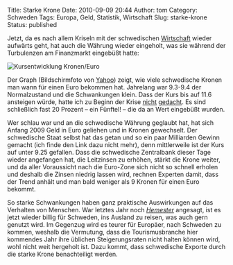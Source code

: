 Title: Starke Krone
Date: 2010-09-09 20:44
Author: tom
Category: Schweden
Tags: Europa, Geld, Statistik, Wirtschaft
Slug: starke-krone
Status: published

Jetzt, da es nach allem Kriseln mit der schwedischen
[Wirtschaft](http://www.fiket.de/2010/09/03/its-the-economy-stupid/)
wieder aufwärts geht, hat auch die Währung wieder eingeholt, was sie
während der Turbulenzen am Finanzmarkt eingebüßt hatte:

![Kursentwicklung
Kronen/Euro](/pic/kronansep2010.png "Kursentwicklung Kronen/Euro")

Der Graph (Bildschirmfoto von
[Yahoo](http://finance.yahoo.com/echarts?s=EURSEK=X+Interactive#chart3:symbol=eursek=x;range=2y;indicator=volume;charttype=line;crosshair=on;ohlcvalues=0;logscale=on;source=undefined))
zeigt, wie viele schwedische Kronen man wann für einen Euro bekommen
hat. Jahrelang war 9.3-9.4 der Normalzustand und die Schwankungen klein.
Dass der Kurs bis auf 11.6 ansteigen würde, hatte ich zu Beginn der
Krise [nicht](http://www.fiket.de/2008/10/16/schwache-krone/)
[gedacht](http://www.fiket.de/2008/07/09/auf-und-ab/). Es sind
schließlich fast 20 Prozent – ein Fünftel! – die da an Wert eingebüßt
wurden.

Wer schlau war und an die schwedische Währung geglaubt hat, hat sich
Anfang 2009 Geld in Euro geliehen und in Kronen gewechselt. Der
schwedische Staat selbst hat das getan und so ein paar Milliarden Gewinn
gemacht (ich finde den Link dazu nicht mehr), denn mittlerweile ist der
Kurs auf unter 9.25 gefallen. Dass die schwedische Zentralbank dieser
Tage wieder angefangen hat, die Leitzinsen zu erhöhen, stärkt die Krone
weiter, und da aller Voraussicht nach die Euro-Zone sich nicht so
schnell erholen und deshalb die Zinsen niedrig lassen wird, rechnen
Experten damit, dass der Trend anhält und man bald weniger als 9 Kronen
für einen Euro bekommt.

So starke Schwankungen haben ganz praktische Auswirkungen auf das
Verhalten von Menschen. War letztes Jahr noch
[*Hemester*](http://www.fiket.de/2010/01/04/sprachliches-zum-jahreswechsel/)
angesagt, ist es jetzt wieder billig für Schweden, ins Ausland zu
reisen, was auch gern genutzt wird. Im Gegenzug wird es teurer für
Europäer, nach Schweden zu kommen, weshalb die Vermutung, dass die
Tourismusbranche hier kommendes Jahr ihre üblichen Steigerungsraten
nicht halten können wird, wohl nicht weit hergeholt ist. Dazu kommt,
dass schwedische Exporte durch die starke Krone benachteiligt werden.

